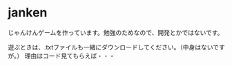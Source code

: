 # janken

じゃんけんゲームを作っています。勉強のためなので、開発とかではないです。

遊ぶときは、.txtファイルも一緒にダウンロードしてください。（中身はないですが。）
理由はコード見てもらえば・・・
